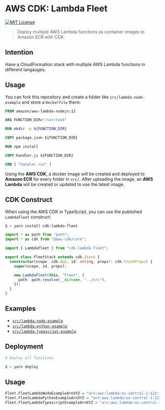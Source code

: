 # AWS CDK: Lambda Fleet

[![MIT License](https://badgen.now.sh/badge/License/MIT/purple?1)](https://github.com/sbstjn/cdk-lambda-fleet/blob/master/LICENSE.md)

> Deploy multiple AWS Lambda functions as container images to Amazon ECR with CDK.

## Intention

Have a CloudFormation stack with multiple AWS Lambda functions in different langauges.

## Usage

You can fork this repository and create a folder like `src/lambda-node-example` and store a `Dockerfile` there:

```Dockerfile
FROM amazon/aws-lambda-nodejs:12

ARG FUNCTION_DIR="/var/task"

RUN mkdir -p ${FUNCTION_DIR}

COPY package.json ${FUNCTION_DIR}

RUN npm install

COPY handler.js ${FUNCTION_DIR}

CMD [ "handler.run" ]
```

Using the **AWS CDK**, a docker image will be created and deployed to **Amazon ECR** for every folder in `src/`. After uploading the image, an **AWS Lambda** will be created or updated to use the latest image.

## CDK Construct

When using the AWS CDK in TypeScript, you can use the published `LambdaFleet` construct:

```bash
$ > yarn install cdk-lambda-fleet
```

```typescript
import * as path from "path";
import * as cdk from "@aws-cdk/core";

import { LambdaFleet } from "cdk-lambda-fleet";

export class FleetStack extends cdk.Stack {
  constructor(scope: cdk.App, id: string, props?: cdk.StackProps) {
    super(scope, id, props);

    new LambdaFleet(this, "Fleet", {
      path: path.resolve(__dirname, "../src"),
    });
  }
}
```

## Examples

- [`src/lambda-node-example`](src/lambda-node-example)
- [`src/lambda-python-example`](src/lambda-python-example)
- [`src/lambda-typescript-example`](src/lambda-typescript-example)

## Deployment

```bash
# Deploy all functions

$ > yarn deploy
```

## Usage

```r
Fleet.FleetLambdaNodeExampleArnXYZ = "arn:aws:lambda:eu-central-1:123:function:Fleet-FleetLambdaNodeExampleXYZ-XYZ"
Fleet.FleetLambdaPythonExampleArnXYZ = "arn:aws:lambda:eu-central-1:123:function:Fleet-FleetLambdaPythonExampleXYZ-XYZ"
Fleet.FleetLambdaTypescriptExampleArnXYZ = "arn:aws:lambda:eu-central-1:123:function:Fleet-FleetLambdaTypescriptExampleXYZ-XYZ"
```
